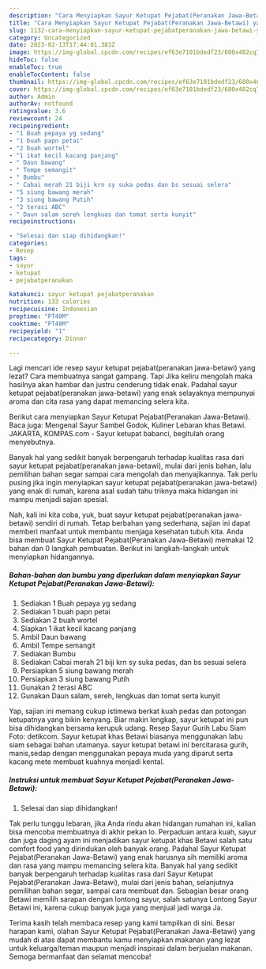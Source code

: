 ```yaml
---
description: "Cara Menyiapkan Sayur Ketupat Pejabat(Peranakan Jawa-Betawi) yang Menggugah Selera, Buat Buka Puasa}"
title: "Cara Menyiapkan Sayur Ketupat Pejabat(Peranakan Jawa-Betawi) yang Menggugah Selera, Buat Buka Puasa}"
slug: 1132-cara-menyiapkan-sayur-ketupat-pejabatperanakan-jawa-betawi-yang-menggugah-selera-buat-buka-puasa
category: Uncategorized
date: 2023-02-13T17:44:01.383Z
image: https://img-global.cpcdn.com/recipes/ef63e7101bdedf23/680x482cq70/sayur-ketupat-pejabatperanakan-jawa-betawi-foto-resep-utama.jpg
hideToc: false
enableToc: true
enableTocContent: false
thumbnail: https://img-global.cpcdn.com/recipes/ef63e7101bdedf23/680x482cq70/sayur-ketupat-pejabatperanakan-jawa-betawi-foto-resep-utama.jpg
cover: https://img-global.cpcdn.com/recipes/ef63e7101bdedf23/680x482cq70/sayur-ketupat-pejabatperanakan-jawa-betawi-foto-resep-utama.jpg
author: Admin
authorAv: notfound
ratingvalue: 3.6
reviewcount: 24
recipeingredient:
- "1 Buah pepaya yg sedang"
- "1 buah papn petai"
- "2 buah wortel"
- "1 ikat kecil kacang panjang"
- " Daun bawang"
- " Tempe semangit"
- " Bumbu"
- " Cabai merah 21 biji krn sy suka pedas dan bs sesuai selera"
- "5 siung bawang merah"
- "3 siung bawang Putih"
- "2 terasi ABC"
- " Daun salam sereh lengkuas dan tomat serta kunyit"
recipeinstructions:

- "Selesai dan siap dihidangkan!"
categories:
- Resep
tags:
- sayur
- ketupat
- pejabatperanakan

katakunci: sayur ketupat pejabatperanakan 
nutrition: 133 calories
recipecuisine: Indonesian
preptime: "PT40M"
cooktime: "PT48M"
recipeyield: "1"
recipecategory: Dinner

---
```



Lagi mencari ide resep sayur ketupat pejabat(peranakan jawa-betawi) yang lezat? Cara membuatnya sangat gampang. Tapi Jika keliru mengolah maka hasilnya akan hambar dan justru cenderung tidak enak. Padahal sayur ketupat pejabat(peranakan jawa-betawi) yang enak selayaknya mempunyai aroma dan cita rasa yang dapat memancing selera kita.


Berikut cara menyiapkan Sayur Ketupat Pejabat(Peranakan Jawa-Betawi). Baca juga: Mengenal Sayur Sambel Godok, Kuliner Lebaran khas Betawi. JAKARTA, KOMPAS.com - Sayur ketupat babanci, begitulah orang menyebutnya.

Banyak hal yang sedikit banyak berpengaruh terhadap kualitas rasa dari sayur ketupat pejabat(peranakan jawa-betawi), mulai dari jenis bahan, lalu pemilihan bahan segar sampai cara mengolah dan menyajikannya. Tak perlu pusing jika ingin menyiapkan sayur ketupat pejabat(peranakan jawa-betawi) yang enak di rumah, karena asal sudah tahu triknya maka hidangan ini mampu menjadi sajian spesial.


Nah, kali ini kita coba, yuk, buat sayur ketupat pejabat(peranakan jawa-betawi) sendiri di rumah. Tetap berbahan yang sederhana, sajian ini dapat memberi manfaat untuk membantu menjaga kesehatan tubuh kita. Anda bisa membuat Sayur Ketupat Pejabat(Peranakan Jawa-Betawi) memakai 12 bahan dan 0 langkah pembuatan. Berikut ini langkah-langkah untuk menyiapkan hidangannya.

<!--inarticleads1-->

##### Bahan-bahan dan bumbu yang diperlukan dalam menyiapkan Sayur Ketupat Pejabat(Peranakan Jawa-Betawi):

1. Sediakan 1 Buah pepaya yg sedang
1. Sediakan 1 buah papn petai
1. Sediakan 2 buah wortel
1. Siapkan 1 ikat kecil kacang panjang
1. Ambil  Daun bawang
1. Ambil  Tempe semangit
1. Sediakan  Bumbu
1. Sediakan  Cabai merah 21 biji krn sy suka pedas, dan bs sesuai selera
1. Persiapkan 5 siung bawang merah
1. Persiapkan 3 siung bawang Putih
1. Gunakan 2 terasi ABC
1. Gunakan  Daun salam, sereh, lengkuas dan tomat serta kunyit


Yap, sajian ini memang cukup istimewa berkat kuah pedas dan potongan ketupatnya yang bikin kenyang. Biar makin lengkap, sayur ketupat ini pun bisa dihidangkan bersama kerupuk udang. Resep Sayur Gurih Labu Siam Foto: detikcom. Sayur ketupat khas Betawi biasanya menggunakan labu siam sebagai bahan utamanya. sayur ketupat betawi ini bercitarasa gurih, manis,sedap dengan menggunakan pepaya muda yang diparut serta kacang mete membuat kuahnya menjadi kental. 

<!--inarticleads2-->

##### Instruksi untuk membuat Sayur Ketupat Pejabat(Peranakan Jawa-Betawi):


1. Selesai dan siap dihidangkan!

Tak perlu tunggu lebaran, jika Anda rindu akan hidangan rumahan ini, kalian bisa mencoba membuatnya di akhir pekan lo. Perpaduan antara kuah, sayur dan juga daging ayam ini menjadikan sayur ketupat khas Betawi salah satu comfort food yang dirindukan oleh banyak orang. Padahal Sayur Ketupat Pejabat(Peranakan Jawa-Betawi) yang enak harusnya sih memiliki aroma dan rasa yang mampu memancing selera kita. Banyak hal yang sedikit banyak berpengaruh terhadap kualitas rasa dari Sayur Ketupat Pejabat(Peranakan Jawa-Betawi), mulai dari jenis bahan, selanjutnya pemilihan bahan segar, sampai cara membuat dan. Sebagian besar orang Betawi memilih sarapan dengan lontong sayur, salah satunya Lontong Sayur Betawi ini, karena cukup banyak juga yang menjual jadi warga Ja. 

Terima kasih telah membaca resep yang kami tampilkan di sini. Besar harapan kami, olahan Sayur Ketupat Pejabat(Peranakan Jawa-Betawi) yang mudah di atas dapat membantu kamu menyiapkan makanan yang lezat untuk keluarga/teman maupun menjadi inspirasi dalam berjualan makanan. Semoga bermanfaat dan selamat mencoba!
